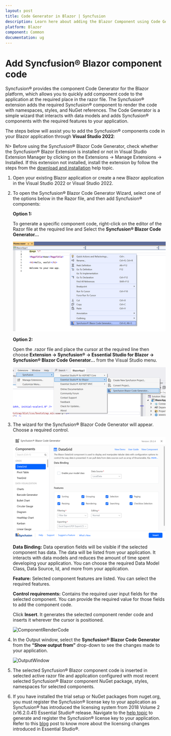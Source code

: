 ```yaml
---
layout: post
title: Code Generator in Blazor | Syncfusion
description: Learn here about adding the Blazor Component using Code Generator of Syncfusion Blazor Extension for Visual Studio.
platform: Blazor
component: Common
documentation: ug
---
```


# Add Syncfusion&reg; Blazor component code

Syncfusion&reg; provides the component Code Generator for the Blazor platform, which allows you to quickly add component code to the application at the required place in the razor file. The Syncfusion&reg; extension adds the required Syncfusion&reg; component to render the code with namespaces, styles, and NuGet references. The Code Generator is a simple wizard that interacts with data models and adds Syncfusion&reg; components with the required features to your application.

The steps below will assist you to add the Syncfusion&reg; components code in your Blazor application through **Visual Studio 2022**:

N> Before using the Syncfusion&reg; Blazor Code Generator, check whether the Syncfusion&reg; Blazor Extension is installed or not in Visual Studio Extension Manager by clicking on the Extensions -> Manage Extensions -> Installed. If this extension not installed, install the extension by follow the steps from the [download and installation](download-and-installation) help topic.

1. Open your existing Blazor application or create a new Blazor application in the Visual Studio 2022 or Visual Studio 2022.

2. To open the Syncfusion&reg; Blazor Code Generator Wizard, select one of the options below in the Razor file, and then add Syncfusion&reg; components:

    **Option 1:**

    To generate a specific component code, right-click on the editor of the Razor file at the required line and Select the **Syncfusion&reg; Blazor Code Generator...**

    ![CodeGeneratorCommand](images/Code-Generator-Command.PNG)

    **Option 2:**

    Open the .razor file and place the cursor at the required line then choose **Extension -> Syncfusion&reg; -> Essential Studio for Blazor -> Syncfusion&reg; Blazor Code Generator…** from the Visual Studio menu.

    ![CodeGeneratorMenu](images/Code-Generator-Menu.PNG)

3. The wizard for the Syncfusion&reg; Blazor Code Generator will appear. Choose a required control.

    ![CodeGeneratorWizard](images/Code-Generator-MainWizard.png)

    **Data Binding:** Data operation fields will be visible if the selected component has data. The data will be listed from your application. It interacts with data models and reduces the amount of time spent developing your application. You can choose the required Data Model Class, Data Source, Id, and more from your application.

    **Feature:** Selected component features are listed. You can select the required features.

    **Control requirements:** Contains the required user input fields for the selected component. You can provide the required value for those fields to add the component code.

    Click **Insert**. It generates the selected component render code and inserts it wherever the cursor is positioned.

    ![ComponentRenderCode](images/Code-Generator-ComponentRenderCode.PNG)

4. In the Output window, select the **Syncfusion&reg; Blazor Code Generator** from the **“Show output from”** drop-down to see the changes made to your application.

    ![OutputWindow](images/Code-Generator-OutputWindow.PNG)

5. The selected Syncfusion&reg; Blazor component code is inserted in selected active razor file and application configured with most recent selected Syncfusion&reg; Blazor component NuGet package, styles, namespaces for selected components.

6. If you have installed the trial setup or NuGet packages from nuget.org, you must register the Syncfusion&reg; license key to your application as Syncfusion&reg; has introduced the licensing system from 2018 Volume 2 (v16.2.0.41) Essential Studio&reg; release. Navigate to the [help topic](https://help.syncfusion.com/common/essential-studio/licensing/overview#how-to-generate-syncfusion-license-key) to generate and register the Syncfusion&reg; license key to your application. Refer to this [blog](https://www.syncfusion.com/blogs/post/whats-new-in-2018-volume-2.aspx?_ga=2.11237684.1233358434.1587355730-230058891.1567654773) post to know more about the licensing changes introduced in Essential Studio&reg;.
